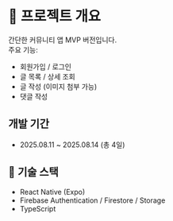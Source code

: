 # 📌 프로젝트 개요
간단한 커뮤니티 앱 MVP 버전입니다.  
주요 기능:
- 회원가입 / 로그인
- 글 목록 / 상세 조회
- 글 작성 (이미지 첨부 가능)
- 댓글 작성

## 개발 기간
- 2025.08.11 ~ 2025.08.14 (총 4일)

## 📂 기술 스택
- React Native (Expo)
- Firebase Authentication / Firestore / Storage
- TypeScript
